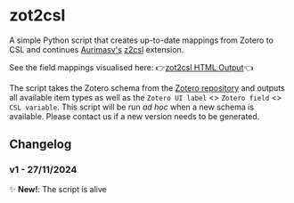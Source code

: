 # zot2csl
A simple Python script that  creates up-to-date mappings from Zotero to CSL and continues [Aurimasv's](https://github.com/aurimasv/) [z2csl](https://github.com/aurimasv/z2csl) extension.

See the field mappings visualised here:
👉[zot2csl HTML Output](https://pobrien333.github.io/zot2csl/)👈

The script takes the Zotero schema from the [Zotero repository](https://github.com/zotero/zotero-schema/blob/master/schema.json) and outputs all available item types as well as the `Zotero UI label` <> `Zotero field` <> `CSL variable`.
This script will be run *ad hoc* when a new schema is available. Please contact us if a new version needs to be generated.

## Changelog
### v1 - 27/11/2024
 ✨ **New!**: The script is alive
